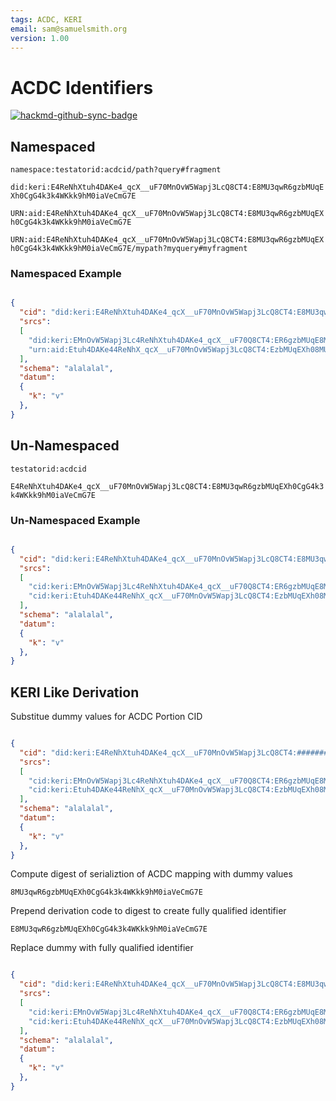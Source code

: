 ```yaml
---
tags: ACDC, KERI
email: sam@samuelsmith.org
version: 1.00
---
```


# ACDC Identifiers

[![hackmd-github-sync-badge](https://hackmd.io/n3EappXuQQaBxxkPkUPPIQ/badge)](https://hackmd.io/n3EappXuQQaBxxkPkUPPIQ)


## Namespaced


```namespace:testatorid:acdcid/path?query#fragment```

```did:keri:E4ReNhXtuh4DAKe4_qcX__uF70MnOvW5Wapj3LcQ8CT4:E8MU3qwR6gzbMUqEXh0CgG4k3k4WKkk9hM0iaVeCmG7E```

```URN:aid:E4ReNhXtuh4DAKe4_qcX__uF70MnOvW5Wapj3LcQ8CT4:E8MU3qwR6gzbMUqEXh0CgG4k3k4WKkk9hM0iaVeCmG7E```

```URN:aid:E4ReNhXtuh4DAKe4_qcX__uF70MnOvW5Wapj3LcQ8CT4:E8MU3qwR6gzbMUqEXh0CgG4k3k4WKkk9hM0iaVeCmG7E/mypath?myquery#myfragment```




### Namespaced Example

```json

{
  "cid": "did:keri:E4ReNhXtuh4DAKe4_qcX__uF70MnOvW5Wapj3LcQ8CT4:E8MU3qwR6gzbMUqEXh0CgG4k3k4WKkk9hM0iaVeCmG7E",
  "srcs": 
  [
    "did:keri:EMnOvW5Wapj3Lc4ReNhXtuh4DAKe4_qcX__uF70Q8CT4:ER6gzbMUqE8MU3qwXh0CgG4k3k4WKkk9hM0iaVeCmG7E",
    "urn:aid:Etuh4DAKe44ReNhX_qcX__uF70MnOvW5Wapj3LcQ8CT4:EzbMUqEXh08MU3qwR6gCgG4k3k4WKkk9hM0iaVeCmG7E"
  ],
  "schema": "alalalal",
  "datum": 
  {
    "k": "v"
  },
}
```

## Un-Namespaced

```testatorid:acdcid```

```E4ReNhXtuh4DAKe4_qcX__uF70MnOvW5Wapj3LcQ8CT4:E8MU3qwR6gzbMUqEXh0CgG4k3k4WKkk9hM0iaVeCmG7E```




### Un-Namespaced Example

```json

{
  "cid": "did:keri:E4ReNhXtuh4DAKe4_qcX__uF70MnOvW5Wapj3LcQ8CT4:E8MU3qwR6gzbMUqEXh0CgG4k3k4WKkk9hM0iaVeCmG7E",
  "srcs": 
  [
    "cid:keri:EMnOvW5Wapj3Lc4ReNhXtuh4DAKe4_qcX__uF70Q8CT4:ER6gzbMUqE8MU3qwXh0CgG4k3k4WKkk9hM0iaVeCmG7E",
    "cid:keri:Etuh4DAKe44ReNhX_qcX__uF70MnOvW5Wapj3LcQ8CT4:EzbMUqEXh08MU3qwR6gCgG4k3k4WKkk9hM0iaVeCmG7E"
  ],
  "schema": "alalalal",
  "datum": 
  {
    "k": "v"
  },
}
```

## KERI Like Derivation

Substitue dummy values for ACDC Portion CID

```json

{
  "cid": "did:keri:E4ReNhXtuh4DAKe4_qcX__uF70MnOvW5Wapj3LcQ8CT4:########################################",
  "srcs": 
  [
    "cid:keri:EMnOvW5Wapj3Lc4ReNhXtuh4DAKe4_qcX__uF70Q8CT4:ER6gzbMUqE8MU3qwXh0CgG4k3k4WKkk9hM0iaVeCmG7E",
    "cid:keri:Etuh4DAKe44ReNhX_qcX__uF70MnOvW5Wapj3LcQ8CT4:EzbMUqEXh08MU3qwR6gCgG4k3k4WKkk9hM0iaVeCmG7E"
  ],
  "schema": "alalalal",
  "datum": 
  {
    "k": "v"
  },
}
```
Compute digest of serializtion of ACDC mapping with dummy values

```8MU3qwR6gzbMUqEXh0CgG4k3k4WKkk9hM0iaVeCmG7E```

Prepend derivation code to digest to create fully qualified identifier

```E8MU3qwR6gzbMUqEXh0CgG4k3k4WKkk9hM0iaVeCmG7E```

Replace dummy with fully qualified identifier

```json

{
  "cid": "did:keri:E4ReNhXtuh4DAKe4_qcX__uF70MnOvW5Wapj3LcQ8CT4:E8MU3qwR6gzbMUqEXh0CgG4k3k4WKkk9hM0iaVeCmG7E",
  "srcs": 
  [
    "cid:keri:EMnOvW5Wapj3Lc4ReNhXtuh4DAKe4_qcX__uF70Q8CT4:ER6gzbMUqE8MU3qwXh0CgG4k3k4WKkk9hM0iaVeCmG7E",
    "cid:keri:Etuh4DAKe44ReNhX_qcX__uF70MnOvW5Wapj3LcQ8CT4:EzbMUqEXh08MU3qwR6gCgG4k3k4WKkk9hM0iaVeCmG7E"
  ],
  "schema": "alalalal",
  "datum": 
  {
    "k": "v"
  },
}
```
